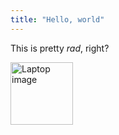 ```yaml
---
title: "Hello, world"
---
```


This is pretty _rad_, right?

<img src="/img/laptop.jpg" width="100" height="100" alt="Laptop image">
